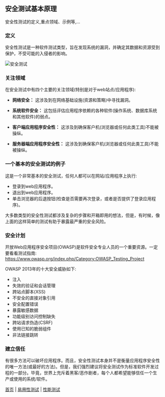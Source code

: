 ## 安全测试基本原理

安全性测试的定义,重点领域、示例等,…

### 定义

安全性测试是一种软件测试类型，旨在发现系统的漏洞，并确定其数据和资源受到保护，不受可能的入侵者的影响。

![安全测试](https://mmbiz.qpic.cn/mmbiz_jpg/4iaE7bB4HCjcUdtgiaNZ9yFpnHY3UBp7VfFHUKSWXFPBibUyxND0BNDicMWMZeywCaKyPL1ojOXVuRibicMJBQLdHhAA/0?wx_fmt=jpeg)

### 关注领域


在安全测试中有四个主要的关注领域(特别是对于web站点/应用程序):

- **网络安全：** 这涉及到在网络基础设施(资源和策略)中寻找漏洞。

- **系统软件安全：** 这包括评估应用程序依赖的各种软件(操作系统、数据库系统和其他软件)的弱点。

- **客户端应用程序安全性：**  这涉及到确保客户机(浏览器或任何此类工具)不能被操纵。

- **服务器端应用程序安全性：** 这涉及到确保客户机(浏览器或任何此类工具)不能被操纵。

### 一个基本的安全测试的例子

这是一个非常基本的安全测试，任何人都可以在网站/应用程序上执行:

- 登录到web应用程序。
- 退出到web应用程序。
- 单击浏览器的后退按钮(检查是否需要再次登录，或者是否提供了登录应用程序)。

大多数类型的安全性测试都涉及复杂的步骤和开箱即用的想法，但是，有时候，像上面的这样简单的测试有助于暴露最严重的安全风险。

### 安全计划

开放Web应用程序安全项目(OWASP)是软件安全专业人员的一个重要资源。一定要看看测试指南: https://www.owasp.org/index.php/Category:OWASP_Testing_Project

OWASP 2013年的十大安全威胁如下:

- 注入
- 失效的验证和会话管理
- 跨站点脚本(XSS)
- 不安全的直接对象引用
- 安全配置错误
- 暴露敏感数据
- 功能级别访问控制缺失
- 跨站请求伪造(CSRF)
- 使用已知的脆弱组件
- 非法链接跳转

### 建立信任


有很多方法可以破坏应用程序。而且，安全性测试本身并不是衡量应用程序安全性的唯一方法(或最好的方法)。但是，我们强烈建议将安全测试作为标准软件开发过程的一部分。毕竟，世界上充斥着黑客/恶作剧者，每个人都希望能够信任一个生产或使用的系统/软件。




[首页](index.md)  |  [易用性测试](易用性测试.md)  |  [性能测试](性能测试.md) 
